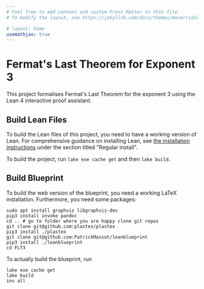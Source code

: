 ```yaml
---
# Feel free to add content and custom Front Matter to this file.
# To modify the layout, see https://jekyllrb.com/docs/themes/#overriding-theme-defaults

# layout: home
usemathjax: true
---
```


# Fermat's Last Theorem for Exponent 3

This project formalises Fermat's Last Theorem for the exponent 3 using the Lean 4 interactive proof assistant.

## Build Lean Files

To build the Lean files of this project, you need to have a working version of Lean.
For comprehensive guidance on installing Lean,
see [the installation instructions](https://leanprover-community.github.io/get_started.html)
under the section titled "Regular install".

To build the project, run `lake exe cache get` and then `lake build`.

## Build Blueprint

To build the web version of the blueprint, you need a working LaTeX installation.
Furthermore, you need some packages:

```
sudo apt install graphviz libgraphviz-dev
pip3 install invoke pandoc
cd .. # go to folder where you are happy clone git repos
git clone git@github.com:plastex/plastex
pip3 install ./plastex
git clone git@github.com:PatrickMassot/leanblueprint
pip3 install ./leanblueprint
cd FLT3
```

To actually build the blueprint, run

```
lake exe cache get
lake build
inv all
```